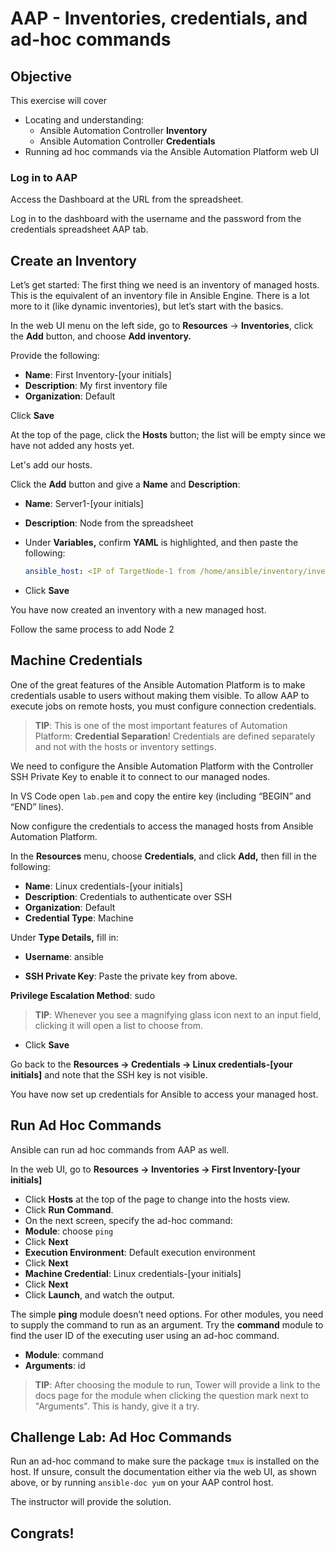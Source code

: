 # AAP - Inventories, credentials, and ad-hoc commands

## Objective

This exercise will cover

- Locating and understanding:
  - Ansible Automation Controller **Inventory**
  - Ansible Automation Controller **Credentials**
- Running ad hoc commands via the Ansible Automation Platform web UI


### Log in to AAP

Access the Dashboard at the URL from the spreadsheet.


Log in to the dashboard with the username and the password from the credentials spreadsheet AAP tab.

## Create an Inventory

Let’s get started: The first thing we need is an inventory of managed hosts. This is the equivalent of an inventory file in Ansible Engine. There is a lot more to it (like dynamic inventories), but let’s start with the basics.

In the web UI menu on the left side, go to **Resources** → **Inventories**, click the **Add** button, and choose **Add inventory.**

Provide the following:

* **Name**:  First Inventory-[your initials]
* **Description**: My first inventory file
* **Organization**: Default

Click **Save**

At the top of the page, click the **Hosts** button; the list will be empty since we have not added any hosts yet.



Let's add our hosts.  


Click the **Add** button and give a **Name** and **Description**: 

* **Name**: Server1-[your initials]

* **Description**: Node from the spreadsheet

* Under **Variables,** confirm **YAML** is highlighted, and then paste the following:

  ```yaml
  ansible_host: <IP of TargetNode-1 from /home/ansible/inventory/inventory.yaml>
  ```

  

* Click **Save** 

You have now created an inventory with a new managed host. 

Follow the same process to add Node 2



## Machine Credentials

One of the great features of the Ansible Automation Platform is to make credentials usable to users without making them visible. To allow AAP to execute jobs on remote hosts, you must configure connection credentials.

> **TIP**: This is one of the most important features of Automation Platform: **Credential Separation**! Credentials are defined separately and not with the hosts or inventory settings.

We need to configure the Ansible Automation Platform with the Controller SSH Private Key to enable it to connect to our managed nodes.



In VS Code open `lab.pem` and copy the entire key (including “BEGIN” and “END” lines).



Now configure the credentials to access the managed hosts from Ansible Automation Platform.

In the **Resources** menu, choose **Credentials**, and click **Add,** then fill in the following:

* **Name**: Linux credentials-[your initials]
* **Description**: Credentials to authenticate over SSH
* **Organization**: Default
* **Credential Type**: Machine

Under **Type Details,** fill in: 

* **Username**: ansible

* **SSH Private Key**: Paste the private key from above.  

**Privilege Escalation Method**: sudo 

> **TIP**: Whenever you see a magnifying glass icon next to an input field, clicking it will open a list to choose from.

* Click **Save**

Go back to the **Resources -> Credentials -> Linux credentials-[your initials]** and note that the SSH key is not visible.

You have now set up credentials for Ansible to access your managed host.



## Run Ad Hoc Commands

Ansible can run ad hoc commands from AAP as well.

In the web UI, go to **Resources → Inventories → First Inventory-[your initials]**

- Click **Hosts** at the top of the page to change into the hosts view.
- Click **Run Command**.
- On the next screen, specify the ad-hoc command: 
- **Module**: choose `ping`
- Click **Next**
- **Execution Environment**: Default execution environment
- Click **Next**
- **Machine Credential**: Linux credentials-[your initials]
- Click **Next**
- Click **Launch**, and watch the output. 



The simple **ping** module doesn’t need options. For other modules, you need to supply the command to run as an argument. Try the **command** module to find the user ID of the executing user using an ad-hoc command.

- **Module**: command
- **Arguments**: id

> **TIP**: After choosing the module to run, Tower will provide a link to the docs page for the module when clicking the question mark next to "Arguments". This is handy, give it a try.



## Challenge Lab: Ad Hoc Commands

Run an ad-hoc command to make sure the package `tmux` is installed on the host. If unsure, consult the documentation either via the web UI, as shown above, or by running `ansible-doc yum` on your AAP control host.



The instructor will provide the solution. 



## Congrats!
